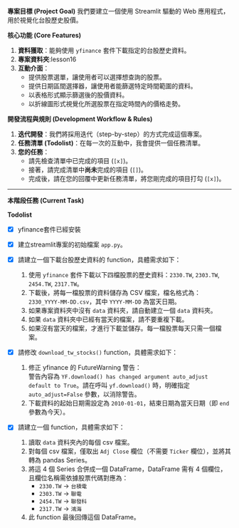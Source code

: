 **專案目標 (Project Goal)** 我們要建立一個使用 Streamlit 驅動的 Web 應用程式，用於視覺化台股歷史股價。

**核心功能 (Core Features)**

1. **資料獲取**：能夠使用 `yfinance` 套件下載指定的台股歷史資料。
2. **專案資料夾**:lesson16
2. **互動介面**：
    - 提供股票選單，讓使用者可以選擇想查詢的股票。
    - 提供日期區間選擇器，讓使用者能篩選特定時間範圍的資料。
    - 以表格形式顯示篩選後的股價資料。
    - 以折線圖形式視覺化所選股票在指定時間內的價格走勢。

**開發流程與規則 (Development Workflow & Rules)**

1. **迭代開發**：我們將採用迭代（step-by-step）的方式完成這個專案。
2. **任務清單 (Todolist)**：在每一次的互動中，我會提供一個任務清單。
3. **您的任務**：
    - 請先檢查清單中已完成的項目 (`[x]`)。
    - 接著，請完成清單中**尚未**完成的項目 (`[]`)。
    - 完成後，請在您的回覆中更新任務清單，將您剛完成的項目打勾 (`[x]`)。

---

**本階段任務 (Current Task)**

**Todolist**
- [x] yfinance套件已經安裝
- [x] 建立streamlit專案的初始檔案 `app.py`。
- [x] 請建立一個下載台股歷史資料的 function，具體需求如下：

    1. 使用 `yfinance` 套件下載以下四檔股票的歷史資料：`2330.TW`, `2303.TW`, `2454.TW`, `2317.TW`。
    2. 下載後，將每一檔股票的資料儲存為 CSV 檔案，檔名格式為：`2330_YYYY-MM-DD.csv`，其中 `YYYY-MM-DD` 為當天日期。
    3. 如果專案資料夾中沒有 `data` 資料夾，請自動建立一個 `data` 資料夾。
    4. 如果 `data` 資料夾中已經有當天的檔案，請不要重複下載。
    5. 如果沒有當天的檔案，才進行下載並儲存。每一檔股票每天只需一個檔案。
- [x] 請修改 `download_tw_stocks()` function，具體需求如下：

    1. 修正 yfinance 的 FutureWarning 警告：  
       警告內容為 `YF.download() has changed argument auto_adjust default to True`。請在呼叫 `yf.download()` 時，明確指定 `auto_adjust=False` 參數，以消除警告。
    2. 下載資料的起始日期需設定為 `2010-01-01`，結束日期為當天日期（即 `end` 參數為今天）。

- [x] 請建立一個 function，具體需求如下：

    1. 讀取 `data` 資料夾內的每個 csv 檔案。
    2. 對每個 csv 檔案，僅取出 `Adj Close` 欄位（不需要 `Ticker` 欄位），並將其轉為 pandas Series。
    3. 將這 4 個 Series 合併成一個 DataFrame，DataFrame 需有 4 個欄位，且欄位名稱需依據股票代碼對應為：
        - `2330.TW` → `台積電`
        - `2303.TW` → `聯電`
        - `2454.TW` → `聯發科`
        - `2317.TW` → `鴻海`
    4. 此 function 最後回傳這個 DataFrame。

